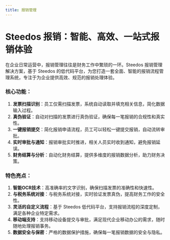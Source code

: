 ```yaml
---
title: 报销管理
---
```


# Steedos 报销：智能、高效、一站式报销体验

在企业日常运营中，报销管理往往是财务工作中繁琐的一环。Steedos 报销管理解决方案，基于 Steedos 的低代码平台，为您打造一套全面、智能的报销流程管理系统，专注于为企业提供高效、规范的报销处理体验。

### 核心功能：

1. **发票扫描识别**：员工仅需扫描发票，系统自动读取并填充相关信息，简化数据输入过程。
2. **真伪验证**：自动对扫描的发票进行真伪验证，确保每一笔报销的合规性和真实性。
3. **一键报销提交**：简化报销申请流程，员工可以轻松一键提交报销，自动流转审批。
4. **实时审批与通知**：报销审批实时推进，相关人员实时收到通知，避免报销延误。
5. **财务结算与分析**：自动化财务结算，提供多维度的报销数据分析，助力财务决策。

### 特色亮点：

1. **智能OCR技术**：高准确率的文字识别，确保扫描发票的准确性和快速性。
2. **与税务系统对接**：与税务系统对接，实时验证发票真伪，提高财务工作的安全性。
3. **灵活的自定义流程**：基于 Steedos 低代码平台，支持报销流程的深度定制，满足各种企业特定需求。
4. **移动端支持**：支持移动设备提交与审批，满足现代企业移动办公的需求，随时随地处理报销事务。
5. **数据安全与保密**：严格的数据保护措施，确保每一笔报销数据的安全与隐私。
